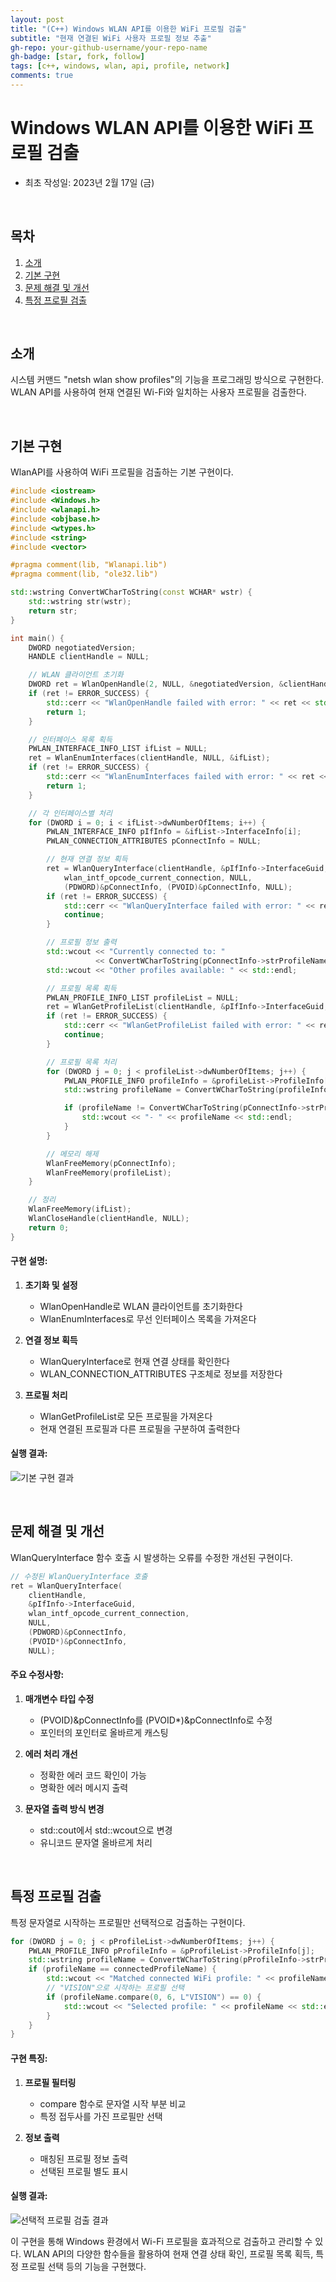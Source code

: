 ```yaml
---
layout: post
title: "(C++) Windows WLAN API를 이용한 WiFi 프로필 검출"
subtitle: "현재 연결된 WiFi 사용자 프로필 정보 추출"
gh-repo: your-github-username/your-repo-name
gh-badge: [star, fork, follow]
tags: [c++, windows, wlan, api, profile, network]
comments: true
---
```


# Windows WLAN API를 이용한 WiFi 프로필 검출
- 최초 작성일: 2023년 2월 17일 (금)

<br/>

## 목차
1. [소개](#소개)
2. [기본 구현](#기본-구현)
3. [문제 해결 및 개선](#문제-해결-및-개선)
4. [특정 프로필 검출](#특정-프로필-검출)

<br/>

## 소개
시스템 커맨드 "netsh wlan show profiles"의 기능을 프로그래밍 방식으로 구현한다. WLAN API를 사용하여 현재 연결된 Wi-Fi와 일치하는 사용자 프로필을 검출한다.

<br/>

## 기본 구현
WlanAPI를 사용하여 WiFi 프로필을 검출하는 기본 구현이다.

```cpp
#include <iostream>
#include <Windows.h>
#include <wlanapi.h>
#include <objbase.h>
#include <wtypes.h>
#include <string>
#include <vector>

#pragma comment(lib, "Wlanapi.lib")
#pragma comment(lib, "ole32.lib")

std::wstring ConvertWCharToString(const WCHAR* wstr) {
    std::wstring str(wstr);
    return str;
}

int main() {
    DWORD negotiatedVersion;
    HANDLE clientHandle = NULL;

    // WLAN 클라이언트 초기화
    DWORD ret = WlanOpenHandle(2, NULL, &negotiatedVersion, &clientHandle);
    if (ret != ERROR_SUCCESS) {
        std::cerr << "WlanOpenHandle failed with error: " << ret << std::endl;
        return 1;
    }

    // 인터페이스 목록 획득
    PWLAN_INTERFACE_INFO_LIST ifList = NULL;
    ret = WlanEnumInterfaces(clientHandle, NULL, &ifList);
    if (ret != ERROR_SUCCESS) {
        std::cerr << "WlanEnumInterfaces failed with error: " << ret << std::endl;
        return 1;
    }

    // 각 인터페이스별 처리
    for (DWORD i = 0; i < ifList->dwNumberOfItems; i++) {
        PWLAN_INTERFACE_INFO pIfInfo = &ifList->InterfaceInfo[i];
        PWLAN_CONNECTION_ATTRIBUTES pConnectInfo = NULL;

        // 현재 연결 정보 획득
        ret = WlanQueryInterface(clientHandle, &pIfInfo->InterfaceGuid, 
            wlan_intf_opcode_current_connection, NULL,
            (PDWORD)&pConnectInfo, (PVOID)&pConnectInfo, NULL);
        if (ret != ERROR_SUCCESS) {
            std::cerr << "WlanQueryInterface failed with error: " << ret << std::endl;
            continue;
        }

        // 프로필 정보 출력
        std::wcout << "Currently connected to: " 
                   << ConvertWCharToString(pConnectInfo->strProfileName) << std::endl;
        std::wcout << "Other profiles available: " << std::endl;

        // 프로필 목록 획득
        PWLAN_PROFILE_INFO_LIST profileList = NULL;
        ret = WlanGetProfileList(clientHandle, &pIfInfo->InterfaceGuid, NULL, &profileList);
        if (ret != ERROR_SUCCESS) {
            std::cerr << "WlanGetProfileList failed with error: " << ret << std::endl;
            continue;
        }

        // 프로필 목록 처리
        for (DWORD j = 0; j < profileList->dwNumberOfItems; j++) {
            PWLAN_PROFILE_INFO profileInfo = &profileList->ProfileInfo[j];
            std::wstring profileName = ConvertWCharToString(profileInfo->strProfileName);

            if (profileName != ConvertWCharToString(pConnectInfo->strProfileName)) {
                std::wcout << "- " << profileName << std::endl;
            }
        }

        // 메모리 해제
        WlanFreeMemory(pConnectInfo);
        WlanFreeMemory(profileList);
    }

    // 정리
    WlanFreeMemory(ifList);
    WlanCloseHandle(clientHandle, NULL);
    return 0;
}
```

#### 구현 설명:
1. **초기화 및 설정**
   - WlanOpenHandle로 WLAN 클라이언트를 초기화한다
   - WlanEnumInterfaces로 무선 인터페이스 목록을 가져온다

2. **연결 정보 획득**
   - WlanQueryInterface로 현재 연결 상태를 확인한다
   - WLAN_CONNECTION_ATTRIBUTES 구조체로 정보를 저장한다

3. **프로필 처리**
   - WlanGetProfileList로 모든 프로필을 가져온다
   - 현재 연결된 프로필과 다른 프로필을 구분하여 출력한다

#### 실행 결과:
![기본 구현 결과](https://user-images.githubusercontent.com/68185569/219573236-74c8eccc-7a33-4673-a126-c28e20bdaaa5.png)

<br/>

## 문제 해결 및 개선
WlanQueryInterface 함수 호출 시 발생하는 오류를 수정한 개선된 구현이다.

```cpp
// 수정된 WlanQueryInterface 호출
ret = WlanQueryInterface(
    clientHandle,
    &pIfInfo->InterfaceGuid,
    wlan_intf_opcode_current_connection,
    NULL,
    (PDWORD)&pConnectInfo,
    (PVOID*)&pConnectInfo,
    NULL);
```

#### 주요 수정사항:
1. **매개변수 타입 수정**
   - (PVOID)&pConnectInfo를 (PVOID*)&pConnectInfo로 수정
   - 포인터의 포인터로 올바르게 캐스팅

2. **에러 처리 개선**
   - 정확한 에러 코드 확인이 가능
   - 명확한 에러 메시지 출력

3. **문자열 출력 방식 변경**
   - std::cout에서 std::wcout으로 변경
   - 유니코드 문자열 올바르게 처리

<br/>

## 특정 프로필 검출
특정 문자열로 시작하는 프로필만 선택적으로 검출하는 구현이다.

```cpp
for (DWORD j = 0; j < pProfileList->dwNumberOfItems; j++) {
    PWLAN_PROFILE_INFO pProfileInfo = &pProfileList->ProfileInfo[j];
    std::wstring profileName = ConvertWCharToString(pProfileInfo->strProfileName);
    if (profileName == connectedProfileName) {
        std::wcout << "Matched connected WiFi profile: " << profileName << std::endl;
        // "VISION"으로 시작하는 프로필 선택
        if (profileName.compare(0, 6, L"VISION") == 0) {
            std::wcout << "Selected profile: " << profileName << std::endl;
        }
    }    
}
```

#### 구현 특징:
1. **프로필 필터링**
   - compare 함수로 문자열 시작 부분 비교
   - 특정 접두사를 가진 프로필만 선택

2. **정보 출력**
   - 매칭된 프로필 정보 출력
   - 선택된 프로필 별도 표시

#### 실행 결과:
![선택적 프로필 검출 결과](https://user-images.githubusercontent.com/68185569/219586052-a188aa65-f17a-44b0-bef6-bf65ea401082.png)

이 구현을 통해 Windows 환경에서 Wi-Fi 프로필을 효과적으로 검출하고 관리할 수 있다. WLAN API의 다양한 함수들을 활용하여 현재 연결 상태 확인, 프로필 목록 획득, 특정 프로필 선택 등의 기능을 구현했다.

